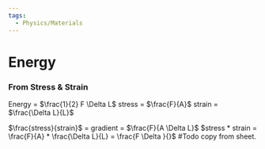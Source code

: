 ```yaml
---
tags:
  - Physics/Materials
---
```

# Energy

### From Stress & Strain

Energy = $\frac{1}{2} F \Delta L$
stress = $\frac{F}{A}$
strain = $\frac{\Delta L}{L}$

$\frac{stress}{strain}$ = gradient = $\frac{F}{A \Delta L}$
$stress * strain = \frac{F}{A} * \frac{\Delta L}{L} = \frac{F \Delta }{}$ #Todo copy from sheet.